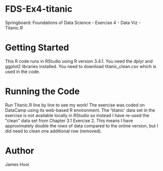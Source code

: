 # FDS-Ex4-titanic
Springboard: Foundations of Data Science - Exercise 4 - Data Viz - Titanic.R

# Getting Started
This R code runs in RStudio using R version 3.4.1.
You need the dplyr and ggplot2 libraries installed.
You need to download titanic_clean.csv which is used in the code.

# Running the Code
Run Titanic.R line by line to see my work!
The exercise was coded on DataCamp using its web-based R environment.
The 'titanic' data set in the exercise is not available locally in RStudio so instead I have re-used the "clean" data set from Chapter 3.1 Exercise 2. This means I have approximately double the rows of data compared to the online version, but I did need to clean one additional row (removed).

# Author
James Hooi


